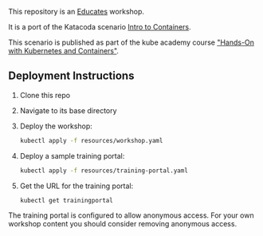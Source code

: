 This repository is an [Educates](https://docs.eduk8s.io) workshop.

It is a port of the Katacoda scenario [Intro to Containers](https://github.com/kube-academy/katacoda-scenarios/tree/master/intro-to-containers-k8s).

This scenario is published as part of the kube academy course ["Hands-On with Kubernetes and Containers"](https://kube.academy/courses/hands-on-with-kubernetes-and-containers).

## Deployment Instructions

1. Clone this repo
1. Navigate to its base directory
1. Deploy the workshop:

    ```bash
    kubectl apply -f resources/workshop.yaml
    ```

1. Deploy a sample training portal:

    ```bash
    kubectl apply -f resources/training-portal.yaml
    ```

1. Get the URL for the training portal:

    ```bash
    kubectl get trainingportal
    ```

The training portal is configured to allow anonymous access. For your own
workshop content you should consider removing anonymous access.
